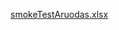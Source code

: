 [smokeTestAruodas.xlsx](https://github.com/GediminasGsn/testAruodas/files/14851336/smokeTestAruodas.xlsx)
